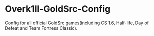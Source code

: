 # Overk1ll-GoldSrc-Config
Config for all official GoldSrc games(including CS 1.6, Half-life, Day of Defeat and Team Fortress Classic).
